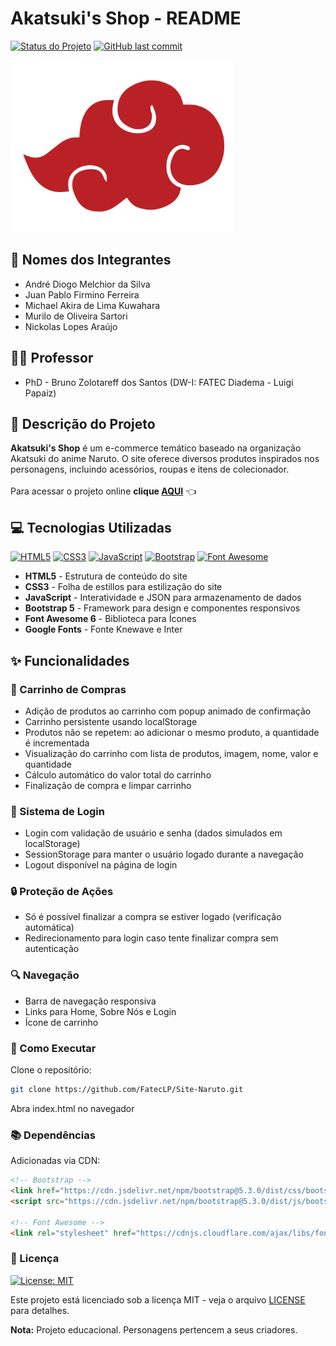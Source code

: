 # Akatsuki's Shop - README

[![Status do Projeto](https://img.shields.io/badge/Status-Em%20Desenvolvimento-yellow)]()
[![GitHub last commit](https://img.shields.io/github/last-commit/FatecLP/Site-Naruto)]()

<img height="275rem" src="assets/img/Akatsuki.png">

## :busts_in_silhouette: Nomes dos Integrantes
- André Diogo Melchior da Silva
- Juan Pablo Firmino Ferreira
- Michael Akira de Lima Kuwahara
- Murilo de Oliveira Sartori
- Nickolas Lopes Araújo

## 🧑🏻 Professor
- PhD - Bruno Zolotareff dos Santos (DW-I: FATEC Diadema - Luigi Papaiz)

## 📝 Descrição do Projeto

**Akatsuki's Shop** é um e-commerce temático baseado na organização Akatsuki do anime Naruto. O site oferece diversos produtos inspirados nos personagens, incluindo acessórios, roupas e itens de colecionador. <br><br>
Para acessar o projeto online <strong>clique [AQUI](https://fateclp.github.io/Site-Naruto/index.html)</strong> :point_left:

## 💻 Tecnologias Utilizadas

[![HTML5](https://img.shields.io/badge/HTML5-E34F26?logo=html5&logoColor=white)]()
[![CSS3](https://img.shields.io/badge/-CSS3-1572B6?style=flat&logo=css3&logoColor=white)]()
[![JavaScript](https://shields.io/badge/JavaScript-F7DF1E?logo=JavaScript&logoColor=000&style=flat-square)]()
[![Bootstrap](https://img.shields.io/badge/Bootstrap-7952B3?logo=bootstrap&logoColor=white)]()
[![Font Awesome](https://img.shields.io/badge/Font_Awesome-528DD7?logo=font-awesome&logoColor=white)]()

- **HTML5** - Estrutura de conteúdo do site
- **CSS3** - Folha de estillos para estilização do site
- **JavaScript** - Interatividade e JSON para armazenamento de dados
- **Bootstrap 5** - Framework para design e componentes responsivos
- **Font Awesome 6** - Biblioteca para Ícones
- **Google Fonts** - Fonte Knewave e Inter


## ✨ Funcionalidades

### 🛒 Carrinho de Compras
- Adição de produtos ao carrinho com popup animado de confirmação
- Carrinho persistente usando localStorage
- Produtos não se repetem: ao adicionar o mesmo produto, a quantidade é incrementada
- Visualização do carrinho com lista de produtos, imagem, nome, valor e quantidade
- Cálculo automático do valor total do carrinho
- Finalização de compra e limpar carrinho

### 👤 Sistema de Login
- Login com validação de usuário e senha (dados simulados em localStorage)
- SessionStorage para manter o usuário logado durante a navegação
- Logout disponível na página de login

### 🔒 Proteção de Ações
- Só é possível finalizar a compra se estiver logado (verificação automática)
- Redirecionamento para login caso tente finalizar compra sem autenticação

### 🔍 Navegação
- Barra de navegação responsiva
- Links para Home, Sobre Nós e Login
- Ícone de carrinho

### 🚀 Como Executar

Clone o repositório:
```bash
git clone https://github.com/FatecLP/Site-Naruto.git
```
Abra index.html no navegador

### 📚 Dependências

Adicionadas via CDN:
```html
<!-- Bootstrap -->
<link href="https://cdn.jsdelivr.net/npm/bootstrap@5.3.0/dist/css/bootstrap.min.css" rel="stylesheet">
<script src="https://cdn.jsdelivr.net/npm/bootstrap@5.3.0/dist/js/bootstrap.bundle.min.js"></script>

<!-- Font Awesome -->
<link rel="stylesheet" href="https://cdnjs.cloudflare.com/ajax/libs/font-awesome/6.7.2/css/all.min.css">
```

### 📜 Licença

[![License: MIT](https://img.shields.io/badge/License-MIT-yellow.svg)](https://opensource.org/licenses/MIT)

Este projeto está licenciado sob a licença MIT - veja o arquivo [LICENSE](LICENSE.txt) para detalhes.

**Nota:** Projeto educacional. Personagens pertencem a seus criadores.
